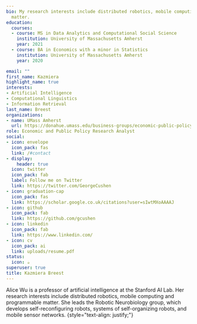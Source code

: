 ```yaml
---
bio: My research interests include distributed robotics, mobile computing and programmable
  matter.
education:
  courses:
  - course: MS in Data Analytics and Computational Social Science
    institution: University of Massachusetts Amherst
    year: 2021
  - course: BA in Economics with a minor in Statistics
    institution: University of Massachusetts Amherst
    year: 2020

email: ""
first_name: Kazmiera
highlight_name: true
interests:
- Artificial Intelligence
- Computational Linguistics
- Information Retrieval
last_name: Breest
organizations:
- name: UMass Amherst
  url: https://donahue.umass.edu/business-groups/economic-public-policy-research/staff
role: Economic and Public Policy Research Analyst
social:
- icon: envelope
  icon_pack: fas
  link: /#contact
- display:
    header: true
  icon: twitter
  icon_pack: fab
  label: Follow me on Twitter
  link: https://twitter.com/GeorgeCushen
- icon: graduation-cap
  icon_pack: fas
  link: https://scholar.google.co.uk/citations?user=sIwtMXoAAAAJ
- icon: github
  icon_pack: fab
  link: https://github.com/gcushen
- icon: linkedin
  icon_pack: fab
  link: https://www.linkedin.com/
- icon: cv
  icon_pack: ai
  link: uploads/resume.pdf
status:
  icon: ☕️
superuser: true
title: Kazmiera Breest
---
```


Alice Wu is a professor of artificial intelligence at the Stanford AI Lab. Her research interests include distributed robotics, mobile computing and programmable matter. She leads the Robotic Neurobiology group, which develops self-reconfiguring robots, systems of self-organizing robots, and mobile sensor networks.
{style="text-align: justify;"}
